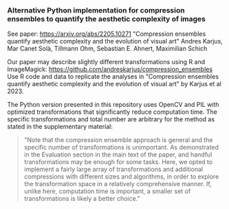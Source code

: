### Alternative Python implementation for compression ensembles to quantify the aesthetic complexity of images

See paper: https://arxiv.org/abs/2205.10271
"Compression ensembles quantify aesthetic complexity and the evolution of visual art"
Andres Karjus, Mar Canet Solà, Tillmann Ohm, Sebastian E. Ahnert, Maximilian Schich

Our paper may describe slightly different transformations using R and ImageMagick: 
https://github.com/andreskarjus/compression_ensembles 
Use R code and data to replicate the analyses in "Compression ensembles quantify aesthetic complexity and the evolution of visual art" by Karjus et al 2023.

The Python version presented in this repository uses OpenCV and PIL with optimized transformations that significantly reduce computation time. 
The specific transformations and total number are arbitrary for the method as stated in the supplementary material:

>"Note that the compression ensemble approach is general and the specific number of transformations is unimportant. As demonstrated in the Evaluation section in the main text of the paper, and handful transformations may be enough for some tasks. Here, we opted to implement a fairly large array of transformations and additional compressions with different sizes and algorithms, in order to explore the transformation space in a relatively comprehensive manner. If, unlike here, computation time is important, a smaller set of transformations is likely a better choice."
